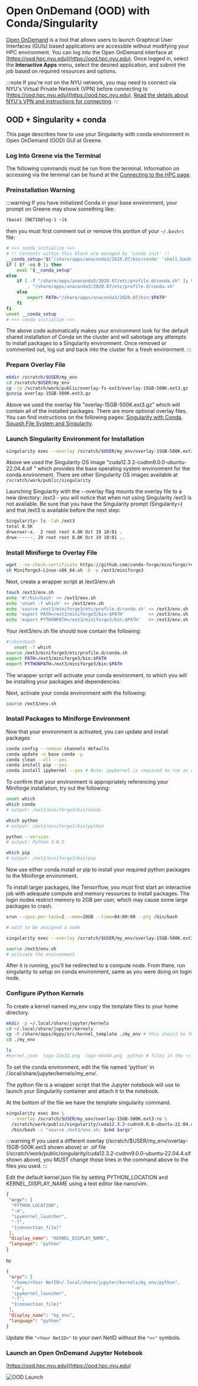 # Open OnDemand (OOD) with Conda/Singularity

[Open OnDemand](https://ood.hpc.nyu.edu/) is a tool that allows users to launch Graphical User Interfaces (GUIs) based applications are accessible without modifying your HPC environment. You can log into the Open OnDemand interface at [https://ood.hpc.nyu.edu](https://ood.hpc.nyu.edu). Once logged in, select the **Interactive Apps** menu, select the desired application, and submit the job based on required resources and options. 

:::note
If you're not on the NYU network, you may need to connect via NYU's Virtual Private Network (VPN) before connecting to [https://ood.hpc.nyu.edu](https://ood.hpc.nyu.edu).  [Read the details about NYU's VPN and instructions for connecting](https://www.nyu.edu/life/information-technology/infrastructure/network-services/vpn.html).
:::

## OOD + Singularity + conda
This page describes how to use your Singularity with conda environment in Open OnDemand (OOD) GUI at Greene. 

### Log Into Greene via the Terminal
The following commands must be run from the terminal. Information on accessing via the terminal can be found at the [Connecting to the HPC page](../02_connecting_to_hpc/01_connecting_to_hpc.mdx). 

### Preinstallation Warning
:::warning
If you have initialized Conda in your base environment, your prompt on Greene may show something like:
```sh
(base) [NETID@log-1 ~]$
```
then you must first comment out or remove this portion of your `~/.bashrc` file:

```bash
# >>> conda initialize >>>
# !! Contents within this block are managed by 'conda init' !!
__conda_setup="$('/share/apps/anaconda3/2020.07/bin/conda' 'shell.bash' 'hook' 2> /dev/null)"
if [ $? -eq 0 ]; then
    eval "$__conda_setup"
else
    if [ -f "/share/apps/anaconda3/2020.07/etc/profile.d/conda.sh" ]; then
        . "/share/apps/anaconda3/2020.07/etc/profile.d/conda.sh"
    else
        export PATH="/share/apps/anaconda3/2020.07/bin:$PATH"
    fi
fi
unset __conda_setup
# <<< conda initialize <<<
```

The above code automatically makes your environment look for the default shared installation of Conda on the cluster and will sabotage  any attempts to install packages to a Singularity environment. Once removed or commented out, log out and back into the cluster for a fresh environment.
:::

### Prepare Overlay File 
```sh
mkdir /scratch/$USER/my_env
cd /scratch/$USER/my_env
cp -rp /scratch/work/public/overlay-fs-ext3/overlay-15GB-500K.ext3.gz .
gunzip overlay-15GB-500K.ext3.gz
```
Above we used the overlay file "overlay-15GB-500K.ext3.gz" which will contain all of the installed packages. There are more optional overlay files. You can find instructions on the following pages: [Singularity with Conda](../07_containers/03_singularity_with_conda.md), [Squash File System and Singularity](../07_containers/04_squash_file_system_and_singularity.md). 

### Launch Singularity Environment for Installation
```sh
singularity exec --overlay /scratch/$USER/my_env/overlay-15GB-500K.ext3:rw /scratch/work/public/singularity/cuda12.3.2-cudnn9.0.0-ubuntu-22.04.4.sif /bin/bash
```
Above we used the Singularity OS image "cuda12.3.2-cudnn9.0.0-ubuntu-22.04.4.sif " which provides the base operating system environment for the conda environment. There are other Singularity OS images available at `/scratch/work/public/singularity`

Launching Singularity with the --overlay flag mounts the overlay file to a new directory: /ext3 - you will notice that when not using Singularity /ext3 is not available. Be sure that you have the Singularity prompt (Singularity>) and that /ext3 is available before the next step:
```sh
Singularity> ls -lah /ext3
total 8.5K
drwxrwxr-x.  2 root root 4.0K Oct 19 10:01 .
drwx------. 29 root root 8.0K Oct 19 10:01 ..
```

### Install Miniforge to Overlay File
```sh
wget --no-check-certificate https://github.com/conda-forge/miniforge/releases/latest/download/Miniforge3-Linux-x86_64.sh
sh Miniforge3-Linux-x86_64.sh -b -p /ext3/miniforge3
```
Next, create a wrapper script at /ext3/env.sh
```sh
touch /ext3/env.sh
echo '#!/bin/bash' >> /ext3/env.sh
echo 'unset -f which' >> /ext3/env.sh
echo 'source /ext3/miniforge3/etc/profile.d/conda.sh' >> /ext3/env.sh
echo 'export PATH=/ext3/miniforge3/bin:$PATH'         >> /ext3/env.sh
echo 'export PYTHONPATH=/ext3/miniforge3/bin:$PATH'   >> /ext3/env.sh
```
Your /ext3/env.sh file should now contain  the following:
```bash
#!/bin/bash
   unset -f which
source /ext3/miniforge3/etc/profile.d/conda.sh
export PATH=/ext3/miniforge3/bin:$PATH
export PYTHONPATH=/ext3/miniforge3/bin:$PATH
```
The wrapper script will activate your conda environment, to which you will be installing your packages and dependencies. 

Next, activate your conda environment with the following:
```sh
source /ext3/env.sh
```

### Install Packages to Miniforge Environment
Now that your environment is activated, you can update and install packages
```sh
conda config --remove channels defaults
conda update -n base conda -y
conda clean --all --yes
conda install pip --yes
conda install ipykernel --yes # Note: ipykernel is required to run as a kernel in the Open OnDemand Jupyter Notebooks
```
To confirm that your environment is appropriately referencing your Miniforge installation, try out the following:
```sh
unset which
which conda
# output: /ext3/miniforge3/bin/conda

which python
# output: /ext3/miniforge3/bin/python

python --version
# output: Python 3.8.5

which pip
# output: /ext3/miniforge3/bin/pip
```

Now use either conda install or pip to install your required python packages to the Miniforge environment.

To install larger packages, like Tensorflow, you must first start an interactive job with adequate compute and memory resources to install packages. The login nodes restrict memory to 2GB per user, which may cause some large packages to crash.
```sh
srun --cpus-per-task=2 --mem=10GB --time=04:00:00 --pty /bin/bash

# wait to be assigned a node

singularity exec --overlay /scratch/$USER/my_env/overlay-15GB-500K.ext3:rw /scratch/work/public/singularity/cuda12.3.2-cudnn9.0.0-ubuntu-22.04.4.sif /bin/bash

source /ext3/env.sh
# activate the environment
```

After it is running, you’ll be redirected to a compute node. From there, run singularity to setup on conda environment, same as you were doing on login node.

### Configure iPython Kernels
To create a kernel named my_env copy the template files to your home directory.
```sh
mkdir -p ~/.local/share/jupyter/kernels
cd ~/.local/share/jupyter/kernels
cp -R /share/apps/mypy/src/kernel_template ./my_env # this should be the name of your Singularity env
cd ./my_env 

ls
#kernel.json  logo-32x32.png  logo-64x64.png  python # files in the ~/.local/share/jupyter/kernels directory
```

To set the conda environment, edit the file named 'python' in /.local/share/jupyter/kernels/my_env/. 

The python file is a wrapper script that the Jupyter notebook will use to launch your Singularity container and attach it to the notebook.

At the bottom of the file we have the template singularity command.
```sh
singularity exec $nv \
  --overlay /scratch/$USER/my_env/overlay-15GB-500K.ext3:ro \
  /scratch/work/public/singularity/cuda12.3.2-cudnn9.0.0-ubuntu-22.04.4.sif \
  /bin/bash -c "source /ext3/env.sh; $cmd $args"
```
:::warning
If you used a different overlay (/scratch/$USER/my_env/overlay-15GB-500K.ext3 shown above) or .sif file (/scratch/work/public/singularity/cuda12.3.2-cudnn9.0.0-ubuntu-22.04.4.sif shown above), you MUST change those lines in the command above to the files you used.
:::

Edit the default kernel.json file by setting PYTHON_LOCATION and KERNEL_DISPLAY_NAME using a text editor like nano/vim.
```json
{
 "argv": [
  "PYTHON_LOCATION",
  "-m",
  "ipykernel_launcher",
  "-f",
  "{connection_file}"
 ],
 "display_name": "KERNEL_DISPLAY_NAME",
 "language": "python"
}
```
to
```json
{
 "argv": [
  "/home/<Your NetID>/.local/share/jupyter/kernels/my_env/python",
  "-m",
  "ipykernel_launcher",
  "-f",
  "{connection_file}"
 ],
 "display_name": "my_env",
 "language": "python"
}
```
Update the `"<Your NetID>"` to your own NetID without the `"<>"` symbols.

### Launch an Open OnDemand Jupyter Notebook
[https://ood.hpc.nyu.edu](https://ood.hpc.nyu.edu)

![OOD Launch](./static/OOD_launch.png)
